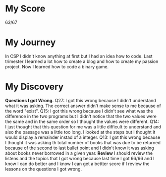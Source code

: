 # My Score
63/67
# My Journey
In CSP I didn't know anything at first but I had an idea how to code. Last trimester I learned a lot how to create a blog and how to create my passion project. Now I learned how to code a binary game.
# My Discovery
**Questions I got Wrong.**
Q27: I got this wrong because I didn't understand what it was asking. The correct answer didn't make sense to me because of the word "exist".
Q15: I got this wrong because I didn't see what was the difference in the two programs but I didn't notice that the two values were the same and in the same order so I thought the values were different.
Q14: I just thought that this question for me was a little difficult to understand and also the passage was a little too long. I looked at the steps but I thought it would display a remainder instad of a integer.
Q13: I got this wrong because I thought it was asking th total number of books that was due to be returned because of the second to last bullet point and I didn't know it was asking about books never borrowed in a given year.
**Review**
I should review the listens and the topics that I got wrong because last time I got 66/66 and I know I can do better and I know I can get a bettter score if I review the lessons on the questions I got wrong.
